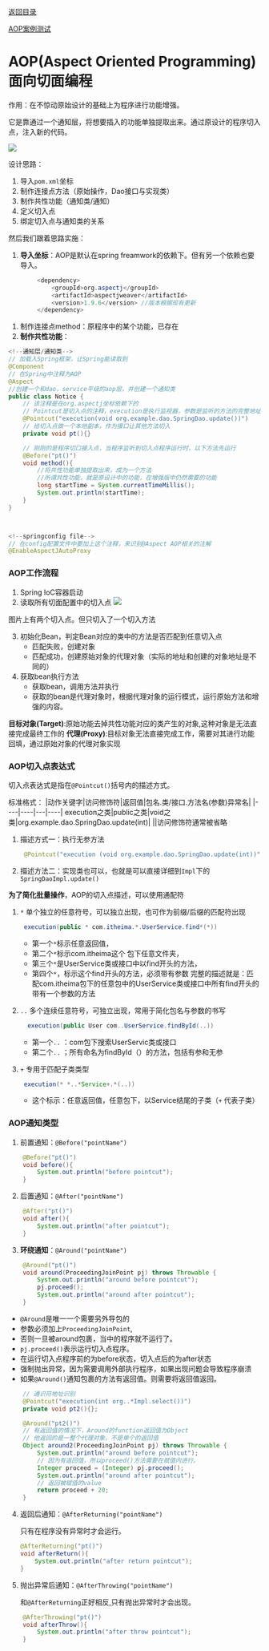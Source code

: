 [返回目录](./1.Spring概念.md)


[AOP案例测试](./AOP案例测试.md)

# AOP(Aspect Oriented Programming) 面向切面编程
作用：在不惊动原始设计的基础上为程序进行功能增强。

它是靠通过一个通知层，将想要插入的功能单独提取出来。通过原设计的程序切入点，注入新的代码。

![](./image/1721102314040.jpg)

设计思路：
1. 导入`pom.xml`坐标
2. 制作连接点方法（原始操作，Dao接口与实现类）
3. 制作共性功能（通知类/通知）
4. 定义切入点
5. 绑定切入点与通知类的关系

然后我们跟着思路实施：
1. **导入坐标**：AOP是默认在spring freamwork的依赖下。但有另一个依赖也要导入。
```java
        <dependency>
            <groupId>org.aspectj</groupId>
            <artifactId>aspectjweaver</artifactId>
            <version>1.9.6</version> //版本根据现有更新
        </dependency>
```

1. 制作连接点method：原程序中的某个功能，已存在
2. **制作共性功能**：
```java
<!--通知层/通知类-->
// 加载入Spring框架，让Spring能读取到
@Component
// 在Spring中注释为AOP
@Aspect
//创建一个和dao，service平级的aop层，并创建一个通知类
public class Notice {
    // 该注释是在org.aspectj坐标依赖下的
    // Pointcut是切入点的注释，execution是执行监视器，参数是监听的方法的完整地址
    @Pointcut("execution(void org.example.dao.SpringDao.update())")
    // 给切入点做一个本地副本，作为接口让其他方法切入
    private void pt(){}

    // 刚刚的是程序切口接入点，当程序监听到切入点程序运行时，以下方法先运行
    @Before("pt()")
    void method(){
        //将共性功能单独提取出来，成为一个方法
        //所谓共性功能，就是原设计中的功能，在增强版中仍然需要的功能
        long startTime = System.currentTimeMillis();
        System.out.println(startTime);
    }
}



<!--springconfig file-->
// 在config配置文件中要加上这个注释，来识别@Aspect AOP相关的注解
@EnableAspectJAutoProxy

```


### AOP工作流程
1. Spring IoC容器启动
2. 读取所有切面配置中的切入点
![](./image/1721113106214.jpg)

图片上有两个切入点。但只切入了一个切入方法

3. 初始化Bean，判定Bean对应的类中的方法是否匹配到任意切入点
   * 匹配失败，创建对象
   * 匹配成功，创建原始对象的代理对象（实际的地址和创建的对象地址是不同的）
4. 获取bean执行方法
   * 获取bean，调用方法并执行
   * 获取的bean是代理对象时，根据代理对象的运行模式，运行原始方法和增强的内容。

**目标对象(Target)**:原始功能去掉共性功能对应的类产生的对象,这种对象是无法直接完成最终工作的
**代理(Proxy)**:目标对象无法直接完成工作，需要对其进行功能回填，通过原始对象的代理对象实现


### AOP切入点表达式

切入点表达式是指在`@Pointcut()`括号内的描述方式。

标准格式：
|动作关键字|访问修饰符|返回值|包名.类/接口.方法名(参数)异常名|
|----|----|---|----|
execution之类|public之类|void之类|org.example.dao.SpringDao.update(int)|
||访问修饰符通常被省略

1. 描述方式一：执行无参方法
   ```java
    @Pointcut("execution (void org.example.dao.SpringDao.update(int))")
   ```

2. 描述方法二：实现类也可以，也就是可以直接详细到`Impl`下的`SpringDaoImpl.update()`

**为了简化批量操作**，AOP的切入点描述，可以使用通配符
1. `*` 单个独立的任意符号，可以独立出现，也可作为前缀/后缀的匹配符出现
    ```java
     execution(public * com.itheima.*.UserService.find*(*))
    ```
    * 第一个`*`标示任意返回值，
    * 第二个`*`标示com.itheima这个 包下任意文件夹，
    * 第三个`*`是UserService类或接口中以find开头的方法，
    * 第四个`*`，标示这个find开头的方法，必须带有参数
    完整的描述就是：匹配com.itheima包下的任意包中的UserService类或接口中所有find开头的带有一个参数的方法

2. `..` 多个连续任意符号，可独立出现，常用于简化包名与参数的书写
   ```java
     execution(public User com..UserService.findById(..))
    ```
    * 第一个`..` ：com包下搜索UserServic类或接口
    * 第二个`..` ；所有命名为findById（）的方法，包括有参和无参

3. `+` 专用于匹配子类类型
    ```java
     execution(* *..*Service+.*(..))
    ```
    *  这个标示：任意返回值，任意包下，以Service结尾的子类（`+` 代表子类）

### AOP通知类型

1. 前置通知：`@Before("pointName")`
```java
    @Before("pt()")
    void before(){
        System.out.println("before pointcut");
    }
```

2. 后置通知：`@After("pointName")`
```java
    @After("pt()")
    void after(){
        System.out.println("after pointcut");
    }
```
   
3. **环绕通知**：`@Around("pointName")`
```java
    @Around("pt()")
    void around(ProceedingJoinPoint pj) throws Throwable {
        System.out.println("around before pointcut");
        pj.proceed();
        System.out.println("around after pointcut");
    }
```
   * `@Around`是唯一一个需要另外导包的
   * 参数必须加上`ProceedingJoinPoint`, 
   * 否则一旦被around包裹，当中的程序就不运行了。
   * `pj.proceed()`表示运行切入点程序。
   * 在运行切入点程序前的为before状态，切入点后的为after状态
   * 强制抛出异常，因为需要调用外部执行程序，如果出现问题会导致程序崩溃
   * 如果`@Around()`通知包裹的方法有返回值。则需要将返回值返回。
```java
    // 通识符地址识别
    @Pointcut("execution(int org..*Impl.select())")
    private void pt2(){};

    @Around("pt2()")
    // 有返回值的情况下，Around的function返回值为Object
    // 他返回的是一整个代理对象，不是单个的返回值
    Object around2(ProceedingJoinPoint pj) throws Throwable {
        System.out.println("around before pointcut");
        // 因为有返回值，所以proceed()方法需要在赋值内进行。
        Integer proceed = (Integer) pj.proceed();
        System.out.println("around after pointcut");
        // 返回被赋值的value
        return proceed + 20;
    }
```
4. 返回后通知：`@AfterReturning("pointName")`
    
    只有在程序没有异常时才会运行。

    ```java
    @AfterReturning("pt()")
    void afterReturn(){
        System.out.println("after return pointcut");
    }
    ```
5. 抛出异常后通知：`@AfterThrowing("pointName")`
   
    和`@AfterReturning`正好相反,只有抛出异常时才会出现。

```java
    @AfterThrowing("pt()")
    void afterThrow(){
        System.out.println("after throw pointcut");
    }
```